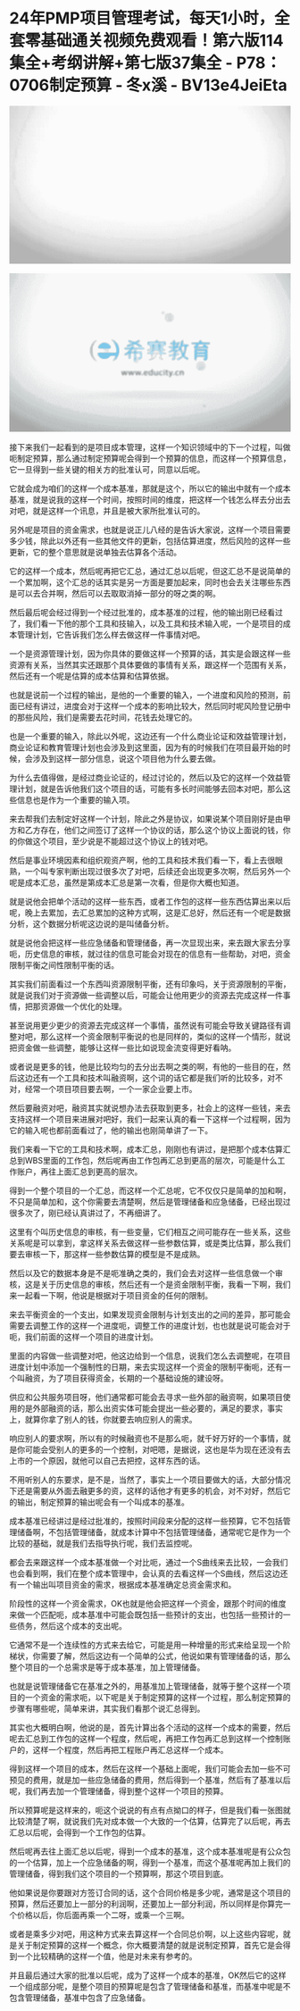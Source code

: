 # 24年PMP项目管理考试，每天1小时，全套零基础通关视频免费观看！第六版114集全+考纲讲解+第七版37集全 - P78：0706制定预算 - 冬x溪 - BV13e4JeiEta

![](img/f69c669697a0474177a3e8c3094ac2f4_0.png)

![](img/f69c669697a0474177a3e8c3094ac2f4_1.png)

接下来我们一起看到的是项目成本管理，这样一个知识领域中的下一个过程，叫做呃制定预算，那么通过制定预算呢会得到一个预算的信息，而这样一个预算信息，它一旦得到一些关键的相关方的批准认可，同意以后呢。

它就会成为咱们的这样一个成本基准，那就是这个，所以它的输出中就有一个成本基准，就是说我的这样一个时间，按照时间的维度，把这样一个钱怎么样去分出去对吧，就是这样一个讯息，并且是被大家所批准认可的。

另外呢是项目的资金需求，也就是说正儿八经的是告诉大家说，这样一个项目需要多少钱，除此以外还有一些其他文件的更新，包括估算进度，然后风险的这样一些更新，它的整个意思就是说单独去估算各个活动。

它的这样一个成本，然后呢再把它汇总，通过汇总以后呢，但这汇总不是说简单的一个累加啊，这个汇总的话其实是另一方面是要加起来，同时也会去关注哪些东西是可以去合并啊，然后可以去取取消掉一部分的呀之类的啊。

然后最后呢会经过得到一个经过批准的，成本基准的过程，他的输出刚已经看过了，我们看一下他的那个工具和技输入，以及工具和技术输入呢，一个是项目的成本管理计划，它告诉我们怎么样去做这样一件事情对吧。

一个是资源管理计划，因为你具体的要做这样一个预算的话，其实是会跟这样一些资源有关系，当然其实还跟那个具体要做的事情有关系，跟这样一个范围有关系，然后还有一个呢是估算的成本估算和估算依据。

也就是说前一个过程的输出，是他的一个重要的输入，一个进度和风险的预测，前面已经有讲过，进度会对于这样一个成本的影响比较大，然后同时呢风险登记册中的那些风险，我们是需要去花时间，花钱去处理它的。

也是一个重要的输入，除此以外呢，这边还有一个什么商业论证和效益管理计划，商业论证和教育管理计划也会涉及到这里面，因为有的时候我们在项目最开始的时候，会涉及到这样一部分信息，说这个项目他为什么要去做。

为什么去值得做，是经过商业论证的，经过讨论的，然后以及它的这样一个效益管理计划，就是告诉他我们这个项目的话，可能有多长时间能够去回本对吧，那么这些信息也是作为一个重要的输入项。

来去帮我们去制定好这样一个计划，除此之外是协议，如果说某个项目刚好是由甲方和乙方存在，他们之间签订了这样一个协议的话，那么这个协议上面说的钱，你的你做这个项目，至少说是不能超过这个协议上的钱对吧。

然后是事业环境因素和组织观资产啊，他的工具和技术我们看一下，看上去很眼熟，一个叫专家判断出现过很多次了对吧，后续还会出现更多次啊，然后另外一个呢是成本汇总，虽然是第成本汇总是第一次看，但是你大概也知道。

就是说他会把单个活动的这样一些东西，或者工作包的这样一些东西估算出来以后呢，晚上去累加，去汇总累加的这种方式啊，这是汇总好，然后还有一个呢是数据分析，这个数据分析呢这边说的是叫储备分析。

就是说他会把这样一些应急储备和管理储备，再一次显现出来，来去跟大家去分享呃，历史信息的审核，就过往的信息可能会对现在的信息有一些帮助，对吧，资金限制平衡之间性限制平衡的话。

其实我们前面看过一个东西叫资源限制平衡，还有印象吗，关于资源限制的平衡，就是说我们对于资源做一些调整以后，可能会让他用更少的资源去完成这样一件事情，把那资源做一个优化的处理。

甚至说用更少更少的资源去完成这样一个事情，虽然说有可能会导致关键路径有调整对吧，那么这样一个资金限制平衡说的也是同样的，类似的这样一个情形，就说把资金做一些调整，能够让这样一些比如说现金流变得更好看呐。

或者说是更多的钱，他是比较均匀的去分出去啊之类的啊，有他的一些目的在，然后这边还有一个工具和技术叫融资啊，这个词的话它都是我们听的比较多，对不对，经常一个项目项目要去啊，一个一家企业要上市。

然后要融资对吧，融资其实就说想办法去获取到更多，社会上的这样一些钱，来去支持这样一个项目来进展对吧好，我们一起来认真的看一下这样一个过程啊，因为它的输入呢也都前面看过了，他的输出也刚简单讲了一下。

我们来看一下它的工具和技术啊，成本汇总，刚刚也有讲过，是把那个成本估算汇总到WBS里面的工作包，然后呢再由工作包再汇总到更高的层次，可能是什么工作账户，再往上面汇总到更高的层次。

得到一个整个项目的一个汇总，而这样一个汇总呢，它不仅仅只是简单的加和啊，不只是简单加和，这个你需要去清楚啊，然后是管理储备和应急储备，已经出现过很多次了，刚已经认真讲过了，不再细讲了。

这里有个叫历史信息的审核，有一些变量，它们相互之间可能存在一些关系，这些关系呢是可以拿到，拿这样关系去做这样一些参数估算，或是类比估算，那么我们要去审核一下，那这样一些参数估算的模型是不是成熟。

然后以及它的数据本身是不是呃准确之类的，我们会去对这样一些信息做一个审核，这是关于历史信息的审核，然后还有一个是资金限制平衡，我看一下啊，我们来一起看一下啊，他说是根据对于项目资金的任何的限制。

来去平衡资金的一个支出，如果发现资金限制与计划支出的之间的差异，那可能会需要去调整工作的这样一个进度呃，调整工作的进度计划，也也就是说可能会对于呃，我们前面的这样一个项目的进度计划。

里面的内容做一些调整对吧，他这边给到一个信息，说我们怎么去调整呢，在项目进度计划中添加一个强制性的日期，来去实现这样一个资金的限制平衡呃，还有一个叫融资，为了项目获得资金，长期的一个基础设施的建设呀。

供应和公共服务项目呀，他们通常都可能会去寻求一些外部的融资啊，如果项目使用的是外部融资的话，那么出资实体可能会提出一些必要的，满足的要求，事实上，就算你拿了别人的钱，你就要去响应别人的需求。

响应别人的要求啊，所以有的时候融资也不是那么呃，就千好万好的一个事情，就是你可能会受别人的更多的一个控制，对吧嗯，是据说，这也是华为现在还没有去上市的一个原因，就他可以自己去把控，这样东西的话。

不用听别人的东要求，是不是，当然了，事实上一个项目要做大的话，大部分情况下还是需要从外面去融更多的资，这样的话他才有更多的机会，对不对好，然后它的输出，制定预算的输出呢会有一个叫成本的基准。

成本基准已经讲过是经过批准的，按照时间段来分配的这样一些预算，它不包括管理储备啊，不包括管理储备，就成本计算中不包括管理储备，通常呢它是作为一个比较的基础，就是我们去指导执行呢，我们去监控呢。

都会去来跟这样一个成本基准做一个对比呃，通过一个S曲线来去比较，一会我们也会看到啊，我们在整个成本管理中，会认真的去看这样一个S曲线，然后这边还有一个输出叫项目资金的需求，根据成本基准确定总资金需求和。

阶段性的这样一个资金需求，OK也就是他会把这样一个资金，跟那个时间的维度来做一个匹配呃，成本基准中可能会既包括一些预计的支出，也包括一些预计的一些债务，然后这个成本的支出呢。

它通常不是一个连续性的方式来去给它，可能是用一种增量的形式来给呈现一个阶梯状，你需要了解，然后这边有一个简单的公式，他说如果有管理储备的话，那么整个项目的一个总需求是等于成本基准，加上管理储备。

也就是说管理储备它在基准之外的，用基准加上管理储备，就等于整个这样一个项目的一个资金的需求呃，以下呢是关于制定预算的这样一个过程，那么制定预算的步骤有哪些呢，简单来讲，其实我们看那个说汇总得到。

其实也大概明白啊，他说的是，首先计算出各个活动的这样一个成本的需要，然后呢去汇总到工作包的这样一个程度，然后呢，再把工作包再汇总到这样一个控制账户的，这样一个程度，然后再把工程账户再汇总这样一个成本。

得到这样一个项目的成本，然后在这样一个基础上面呢，我们可能会去加一些不可预见的费用，就是加一些应急储备的费用，然后得到一个基准，然后有了基准以后呢，我们再去加一个管理储备，得到整个这样一个项目的预算。

所以预算呢是这样来的，呃这个说说的有点有点拗口的样子，但是我们看一张图就比较清楚了啊，就说我们先对成本做一个大致的一个估算，估算完了以后呢，再去汇总以后呢，会得到一个工作包的估算。

然后呢再去往上面汇总以后呢，得到一个成本的基准，这个成本基准呢是有公众包的一个估算，加上一个应急储备的啊，得到一个基准，而这个基准呢再加上我们的管理储备，得到我们这个项目的一个预算啊，那这个项目到底。

他如果说是你要跟对方签订合同的话，这个合同价格是多少呢，通常是这个项目的预算，然后还要加上一部分的利润啊，还要加上一部分利润，所以同样是你算完一个价格以后，你后面再乘一个二呀，或乘一个三啊。

或者是乘多少对吧，用这种方式来去算这样一个合同总价啊，以上这些内容呢，就是关于制定预算的这样一个概念，你大概要清楚的就是说制定预算，首先它是会得到一个比较精确的这样一个值，他是对未来有参考的。

并且最后通过大家的批准以后呢，成为了这样一个成本的基准，OK然后它的这样一个组成部分呢，是整个项目的预算呢是包含了管理储备和基准，而基准中呢是不包含管理储备，基准中包含了应急储备。

